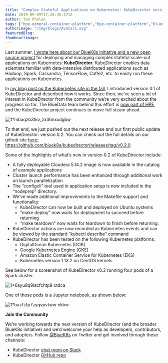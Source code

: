```yaml
---
title: "Complex Stateful Applications on Kubernetes: KubeDirector version 0.2"
date: 2019-09-09T17:26:49.571Z
author: Tom Phelan 
tags: ["hpe-ezmeral-container-platform","hpe-container-platform","bluedata","container","opensource","kubedirector"]
authorimage: "/img/blogs/Avatar1.svg"
featuredBlog:
thumbnailimage:
---
```

Last summer, [I wrote here about our BlueK8s initiative and a new open source project](https://www.bluedata.com/blog/2018/07/operation-stateful-bluek8s-and-kubernetes-director/) for deploying and managing complex stateful scale-out applications on Kubernetes: __KubeDirector.__ KubeDirector enables data scientists familiar with data-intensive distributed applications such as Hadoop, Spark, Cassandra, TensorFlow, Caffe2, etc. to easily run these applications on Kubernetes.

In [my blog post on the Kubernetes site in the fall](https://kubernetes.io/blog/2018/10/03/kubedirector-the-easy-way-to-run-complex-stateful-applications-on-kubernetes/), I introduced version 0.1 of KubeDirector and described how it works. Since then, we’ve seen a lot of interest in KubeDirector from the community we’re very excited about the progress so far. The BlueData team behind this effort is [now part of HPE](https://www.bluedata.com/blog/2018/11/hpe-and-bluedata-joining-forces-in-ai-ml-big-data/), and the KubeDirector project continues to move full steam ahead.

![1*mbaqzb3tkv_zx36nxxdgbw](https://hpe-developer-portal.s3.amazonaws.com/uploads/media/2019/8/1mbaqzb3tkv_zx36nxxdgbw-1568050291276.jpeg)

To that end, we just pushed out the next release and our first public update of KubeDirector: version 0.2. You can check out the full details on our github site [here:](https://github.com/bluek8s/kubedirector/releases/tag/v0.2.0) https://github.com/bluek8s/kubedirector/releases/tag/v0.2.0

Some of the highlights of what’s new in version 0.2 of KubeDirector include:

* A fully deployable Cloudera 5.14.2 image is now available in the catalog of example applications
* Cluster launch performance has been enhanced through additional work on launch parallelization
* The “configcli” tool used in application setup is now included in the “nodeprep” directory.
* We’ve made additional improvements to the Makefile support and functionality:
    * KubeDirector can now be built and deployed on Ubuntu systems
    * “make deploy” now waits for deployment to succeed before returning
    * “make teardown” now waits for teardown to finish before returning.
* KubeDirector actions are now recorded as Kubernetes events and can be viewed by the standard “kubectl describe” command
* KubeDirector has been tested on the following Kubernetes platforms:
    * DigitalOcean Kubernetes (DOK)
    * Google Kubernetes Engine (GKE)
    * Amazon Elastic Container Service for Kubernetes (EKS)
    * Kubernetes version 1.13.2 on CentOS kernels

See below for a screenshot of KubeDirector v0.2 running four pods of a Spark cluster:

![1*6syu8q9lacfchtp9 ctdca](https://hpe-developer-portal.s3.amazonaws.com/uploads/media/2019/8/16syu8q9lacfchtp9-ctdca-1568050296650.png)

One of those pods is a Jupyter notebook, as shown below:

![1*bazfzfp7zyqvpvtww ekbw](https://hpe-developer-portal.s3.amazonaws.com/uploads/media/2019/8/1bazfzfp7zyqvpvtww-ekbw-1568050305473.png)

__Join the Community__

We’re working towards the next version of KubeDirector (and the broader BlueK8s initiative) and we’d welcome your help as developers, contributors, and adopters. Follow [@BlueK8s](https://twitter.com/BlueK8s/) on Twitter and get involved through these channels:

* KubeDirector [chat room on Slack](https://bluek8s.slack.com/join/shared_invite/enQtNTQzNDQzNjQwMDMyLTdjYjE0ZTg0OGJhZWUxMzhkZTZjNDg5ODIyNzZmNzZiYTk4ZjQxNDFjYzk4OWM0MjFlNmVkNWNlNmFjNzkzNjQ)
* KubeDirector [GitHub repo](https://github.com/bluek8s/kubedirector/)